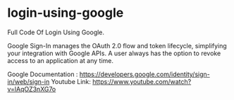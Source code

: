 # login-using-google
Full Code Of Login Using Google.

Google Sign-In manages the OAuth 2.0 flow and token lifecycle, simplifying your integration with Google APIs. A user always has the option to revoke access to an application at any time.

Google Documentation : https://developers.google.com/identity/sign-in/web/sign-in
Youtube Link: https://www.youtube.com/watch?v=lAqOZ3nXG7o
